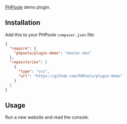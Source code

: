 [PHPoole](http://phpoole.narno.org) demo plugin.

Installation
------------

Add this to your PHPoole ```composer.json``` file:
```json
{
  "require": {
    "phpoole/plugin-demo": "master-dev"
  },
  "repositories": [
    {
      "type": "vcs",
      "url": "https://github.com/PHPoole/plugin-Demo"
    }
  ]
}
```

Usage
-----

Run a new website and read the console.
